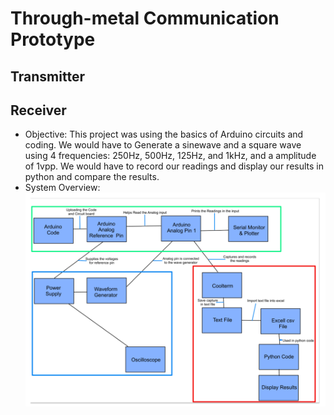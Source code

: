 # Through-metal Communication Prototype

## Transmitter

## Receiver

- Objective: This project was using the basics of Arduino circuits and coding. We would have to Generate a sinewave and a square wave using 4 frequencies: 250Hz, 500Hz, 125Hz, and 1kHz, and a amplitude of 1vpp. We would have to record our readings and display our results in python and compare the results.
- System Overview:![alt text](https://github.com/CCCS-Team/Through-metal-Communication-Prototype/blob/main/imag/sys4.png)
